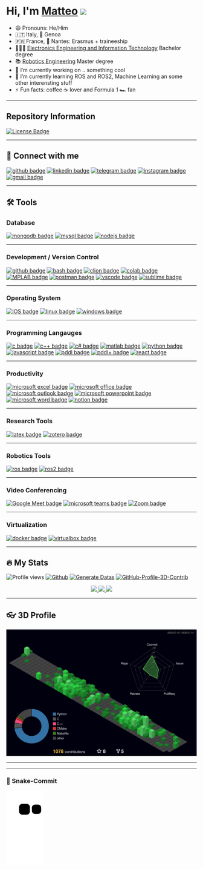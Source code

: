 # Hi, I'm [Matteo](https://about.me/matteomaragliano/getstarted) <a> <img src="https://media.giphy.com/media/hvRJCLFzcasrR4ia7z/giphy.gif" width="2.5%"></a>

- 😄 Pronouns: He/Him
- 🇮🇹 Italy, 📍 Genoa
- 🇫🇷 France, 📍 Nantes: Erasmus + traineeship 
- 👨🏻‍🎓 [Electronics Engineering and Information Technology](https://corsi.unige.it/corsi/9273) Bachelor degree
- 📚 [Robotics Engineering](https://courses.unige.it/10635) Master degree
- 🔭 I’m currently working on .. something cool
- 🌱 I’m currently learning ROS and ROS2, Machine Learning an some other interensting stuff
- ⚡️ Fun facts: coffee ☕️ lover and Formula 1 🏎 fan

---
## Repository Information
<a href="https://github.com/mmatteo-hub/mmatteo-hub/blob/master/LICENSE.md"><img src="https://img.shields.io/github/license/mmatteo-hub/mmatteo-hub?color=2b9348" alt="License Badge"/></a>
</p>

<!-- <p align="center">
<a href="https://github.com/mmatteo-hub/mmatteo-hub/stargazers"><img src="https://img.shields.io/github/stars/mmatteo-hub/mmatteo-hub?color=blue" alt="Stars Badge"/></a>
<a href="https://github.com/mmatteo-hub/mmatteo-hub/network/members"><img src="https://img.shields.io/github/forks/mmatteo-hub/mmatteo-hub?color=blue" alt="Forks Badge"/></a>
<a href="https://github.com/mmatteo-hub/mmatteo-hub/issues"><img src="https://img.shields.io/github/issues/mmatteo-hub/mmatteo-hub?color=yellow" alt="Issues Badge"/></a>
<a href="https://github.com/mmatteo-hub/mmatteo-hub/pulls"><img src="https://img.shields.io/github/issues-pr/mmatteo-hub/mmatteo-hub?color=yellow" alt="Pull Requests Badge"/></a>
<a href="https://github.com/mmatteo-hub/mmatteo-hub/graphs/contributors"><img src="https://img.shields.io/github/contributors/mmatteo-hub/mmatteo-hub?color=green" alt="Contributors Badge"/></a>
<a href="https://github.com/mmatteo-hub/mmatteo-hub/blob/master/LICENSE"><img src="https://img.shields.io/github/license/mmatteo-hub/mmatteo-hub?color=2b9348" alt="License Badge"/></a>
</p>
-->
---

## 🔗 Connect with me

[![github badge](https://img.shields.io/badge/GitHub-black?style=flat-square&logo=github)](https://github.com/mmatteo-hub)
[![linkedin badge](https://img.shields.io/badge/LinkedIn-black?style=flat-square&logo=linkedin)](https://www.linkedin.com/in/matteo-maragliano-1b0202234)
[![telegram badge](https://img.shields.io/badge/Telegram-black?style=flat-square&logo=telegram)](https://t.me/Smizz99)
[![instagram badge](https://img.shields.io/badge/Instagram-black?style=flat-square&logo=instagram)](https://www.instagram.com/accounts/login/?next=/matteo_maragliano/)
[![gmail badge](https://img.shields.io/badge/Gmail-black?style=flat-square&logo=gmail)](https://www.instagram.com/accounts/login/?next=/matteo_maragliano/)

---

## 🛠️ Tools

### Database
  [![mongodb badge](https://img.shields.io/badge/MongoDB-black?style=flat&logo=mongodb)](https://www.mongodb.com/)
  [![mysql badge](https://img.shields.io/badge/MySQL-black?style=flat&logo=mysql)](https://www.mysql.com/)
  [![nodejs badge](https://img.shields.io/badge/Node.js-black?style=flat&logo=node.js)](https://nodejs.org/)

---

### Development / Version Control
  [![github badge](https://img.shields.io/badge/GitHub-black?style=flat&logo=github)](https://git-scm.com)
  [![bash badge](https://img.shields.io/badge/Bash-black?style=flat&logo=gnu-bash)](https://www.gnu.org/software/bash/)
  [![clion badge](https://img.shields.io/badge/CLion-black?style=flat&logo=clion)](https://www.jetbrains.com/clion/)
  [![colab badge](https://img.shields.io/badge/Google%20Colab-black?style=flat&logo=google-colab)](https://colab.research.google.com/)
  [![MPLAB badge](https://img.shields.io/badge/MPLAB-black?style=flat&logo=microchip)](https://www.microchip.com/mplab)
  [![postman badge](https://img.shields.io/badge/Postman-black?style=flat&logo=postman)](https://www.postman.com/)
  [![vscode badge](https://img.shields.io/badge/VS%20Code-black?style=flat&logo=visual-studio-code)](https://code.visualstudio.com/)
  [![sublime badge](https://img.shields.io/badge/Sublime%20Text-black?style=flat&logo=sublime-text)](https://www.sublimetext.com/)

---

### Operating System
  [![iOS badge](https://img.shields.io/badge/iOS-black?style=flat&logo=ios)](https://www.apple.com/ios/)
  [![linux badge](https://img.shields.io/badge/Linux-black?style=flat&logo=linux)](https://www.linux.org/)
  [![windows badge](https://img.shields.io/badge/Windows-black?style=flat&logo=windows)](https://www.microsoft.com/windows/)

---

### Programming Langauges
  [![c badge](https://img.shields.io/badge/C-black?style=flat&logo=c)](https://www.w3schools.com/c/index.php)
  [![c++ badge](https://img.shields.io/badge/C++-black?style=flat&logo=c%2B%2B)](https://www.w3schools.com/cpp/default.asp)
  [![c# badge](https://img.shields.io/badge/C%23-black?style=flat&logo=csharp)](https://www.w3schools.com/cs/index.php)
  [![matlab badge](https://img.shields.io/badge/MATLAB-black?style=flat&logo=mathworks)](https://www.mathworks.com/products/matlab.html)
  [![python badge](https://img.shields.io/badge/Python-black?style=flat&logo=python)](https://www.python.org/)
  [![javascript badge](https://img.shields.io/badge/JavaScript-black?style=flat&logo=javascript)](https://developer.mozilla.org/en-US/docs/Web/JavaScript)
  [![pddl badge](https://img.shields.io/badge/PDDL-black?style=flat&logo=)](https://www.example.com)
  [![pddl+ badge](https://img.shields.io/badge/PDDL+-black?style=flat&logo=)](https://www.example.com)
  [![react badge](https://img.shields.io/badge/React-black?style=flat&logo=react)](https://reactjs.org/)

---

### Productivity
  [![microsoft excel badge](https://img.shields.io/badge/Microsoft%20Excel-black?style=flat&logo=microsoft%20excel)](https://www.office.com/excel)
  [![microsoft office badge](https://img.shields.io/badge/Microsoft%20Office-black?style=flat&logo=microsoft)](https://www.office.com/)
  [![microsoft outlook badge](https://img.shields.io/badge/Microsoft%20Outlook-black?style=flat&logo=microsoft%20outlook)](https://www.office.com/outlook)
  [![microsoft powerpoint badge](https://img.shields.io/badge/Microsoft%20PowerPoint-black?style=flat&logo=microsoft%20powerpoint)](https://www.office.com/powerpoint)
  [![microsoft word badge](https://img.shields.io/badge/Microsoft%20Word-black?style=flat&logo=microsoft%20word)](https://www.office.com/word)
  [![notion badge](https://img.shields.io/badge/Notion-black?style=flat&logo=notion)](https://www.notion.so/)

---

### Research Tools
  [![latex badge](https://img.shields.io/badge/LaTeX-black?style=flat&logo=latex)](https://www.latex-project.org/)
  [![zotero badge](https://img.shields.io/badge/Zotero-black?style=flat&logo=zotero)](https://www.zotero.org)

---

### Robotics Tools
  [![ros badge](https://img.shields.io/badge/ROS-black?style=flat&logo=ros)](https://www.ros.org/)
  [![ros2 badge](https://img.shields.io/badge/ROS2-black?style=flat&logo=ros)](https://www.ros.org/)

---

### Video Conferencing
  [![Google Meet badge](https://img.shields.io/badge/Google%20Meet-black?style=flat&logo=google-meet)](https://meet.google.com/)
  [![microsoft teams badge](https://img.shields.io/badge/Microsoft%20Teams-black?style=flat&logo=microsoft%20teams)](https://www.microsoft.com/microsoft-teams/)
  [![Zoom badge](https://img.shields.io/badge/Zoom-black?style=flat&logo=zoom)](https://zoom.us/)

---

### Virtualization
  [![docker badge](https://img.shields.io/badge/Docker-black?style=flat&logo=docker)](https://www.docker.com/)
  [![virtualbox badge](https://img.shields.io/badge/VirtualBox-black?style=flat&logo=virtualbox)](https://www.virtualbox.org)
  
---  
## 🔥 My Stats

![Profile views](https://komarev.com/ghpvc/?username=mmatteo-hub) [![Github](https://img.shields.io/github/followers/mmatteo-hub?label=Follow&style=social)](https://github.com/mmatteo-hub) [![Generate Datas](https://github.com/mmatteo-hub/mmatteo-hub/actions/workflows/main.yml/badge.svg)](https://github.com/mmatteo-hub/mmatteo-hub/actions/workflows/main.yml) [![GitHub-Profile-3D-Contrib](https://github.com/mmatteo-hub/mmatteo-hub/actions/workflows/profile-3d.yml/badge.svg)](https://github.com/mmatteo-hub/mmatteo-hub/actions/workflows/profile-3d.yml)

<p align="center">
  <a href="https://github.com/mmatteo-hub">
    <img height="180em" src="https://github-readme-stats.vercel.app/api?username=mmatteo-hub&theme=noctis_minimus&show_icons=true" />
    <img height="180em" src="https://github-readme-stats.vercel.app/api/top-langs/?username=mmatteo-hub&theme=noctis_minimus&layout=compact" />
  </a>
  <a href="https://github.com/mmatteo-hub">
    <img height="180em" src="https://github-readme-streak-stats.herokuapp.com/?user=mmatteo-hub&theme=noctis_minimus" />
  </a>
</p>

---
## 👓 3D Profile

<p align="center">
  <a href="./profile-3d-contrib/profile-night-green.svg">
    <img width="900em" src="./profile-3d-contrib/profile-night-green.svg">
  </a>
</p>

---
<!--
### 📈 Contribution graph

<p align="center"> <img width="900em" src="https://activity-graph.herokuapp.com/graph?username=mmatteo-hub&bg_color=01010f&color=f5f5fe&line=ed4a7c&point=45994a&area=true&hide_border=true" alt="Github Graph" /> </p> 
-->

---
### 🐍 Snake-Commit

![Snake animation](https://github.com/mmatteo-hub/mmatteo-hub/blob/output/github-contribution-grid-snake.svg)
